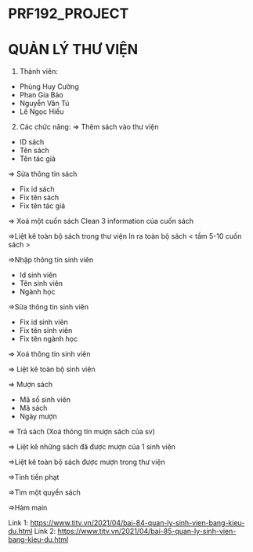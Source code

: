 # PRF192_PROJECT
# QUẢN LÝ THƯ VIỆN

1. Thành viên:
- Phùng Huy Cường
- Phan Gia Bảo 
- Nguyễn Văn Tú
- Lê Ngọc Hiếu
2. Các chức năng:
=> Thêm sách vào thư viện
- ID sách
- Tên sách
- Tên tác giả

=> Sửa thông tin sách
- Fix id sách
- Fix tên sách
- Fix tên tác giả

=> Xoá một cuốn sách
Clean 3 information của cuốn sách

=>Liệt kê toàn bộ sách trong thư viện
In ra toàn bộ sách < tầm 5-10 cuốn sách >

=>Nhập thông tin sinh viên
- Id sinh viên
- Tên sinh viên
- Ngành học

=>Sửa thông tin sinh viên
- Fix id sinh viên
- Fix tên sinh viên
- Fix tên ngành học

=> Xoá thông tin sinh viên

=> Liệt kê toàn bộ sinh viên

=> Mượn sách
- Mã số sinh viên
- Mã sách
- Ngày mượn

=> Trả sách (Xoá thông tin mượn sách của sv) 

=> Liệt kê những sách đã được mượn của 1 sinh viên

=>Liệt kê toàn bộ sách được mượn trong thư viện

=>Tính tiền phạt

=>Tìm một quyển sách

=>Hàm main

Link 1: https://www.titv.vn/2021/04/bai-84-quan-ly-sinh-vien-bang-kieu-du.html
Link 2: https://www.titv.vn/2021/04/bai-85-quan-ly-sinh-vien-bang-kieu-du.html

